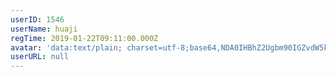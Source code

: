 ```yaml
---
userID: 1546
userName: huaji
regTime: 2019-01-22T09:11:00.000Z
avatar: 'data:text/plain; charset=utf-8;base64,NDA0IHBhZ2Ugbm90IGZvdW5kCg=='
userURL: null
---
```



